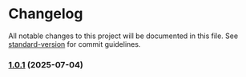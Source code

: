 # Changelog

All notable changes to this project will be documented in this file. See [standard-version](https://github.com/conventional-changelog/standard-version) for commit guidelines.

### [1.0.1](https://github.com/shubhraj/microservices/compare/v1.0.2...v1.0.1) (2025-07-04)
